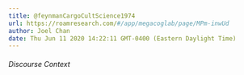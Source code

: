```yaml
---
title: @feynmanCargoCultScience1974
url: https://roamresearch.com/#/app/megacoglab/page/MPm-inwUd
author: Joel Chan
date: Thu Jun 11 2020 14:22:11 GMT-0400 (Eastern Daylight Time)
---
```




###### Discourse Context


